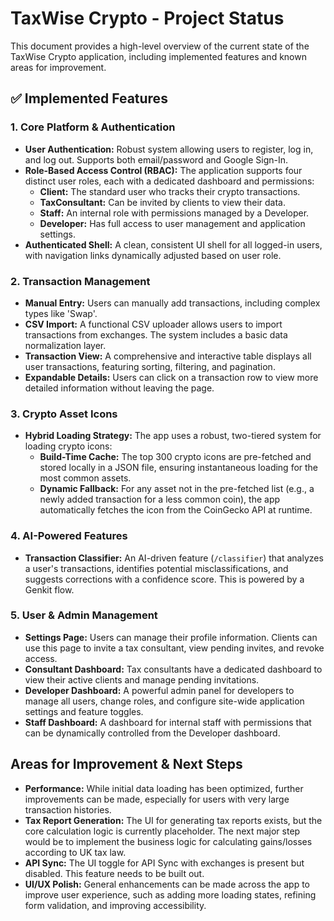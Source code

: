 # TaxWise Crypto - Project Status

This document provides a high-level overview of the current state of the TaxWise Crypto application, including implemented features and known areas for improvement.

## ✅ Implemented Features

### 1. Core Platform & Authentication
- **User Authentication:** Robust system allowing users to register, log in, and log out. Supports both email/password and Google Sign-In.
- **Role-Based Access Control (RBAC):** The application supports four distinct user roles, each with a dedicated dashboard and permissions:
    - **Client:** The standard user who tracks their crypto transactions.
    - **TaxConsultant:** Can be invited by clients to view their data.
    - **Staff:** An internal role with permissions managed by a Developer.
    - **Developer:** Has full access to user management and application settings.
- **Authenticated Shell:** A clean, consistent UI shell for all logged-in users, with navigation links dynamically adjusted based on user role.

### 2. Transaction Management
- **Manual Entry:** Users can manually add transactions, including complex types like 'Swap'.
- **CSV Import:** A functional CSV uploader allows users to import transactions from exchanges. The system includes a basic data normalization layer.
- **Transaction View:** A comprehensive and interactive table displays all user transactions, featuring sorting, filtering, and pagination.
- **Expandable Details:** Users can click on a transaction row to view more detailed information without leaving the page.

### 3. Crypto Asset Icons
- **Hybrid Loading Strategy:** The app uses a robust, two-tiered system for loading crypto icons:
    - **Build-Time Cache:** The top 300 crypto icons are pre-fetched and stored locally in a JSON file, ensuring instantaneous loading for the most common assets.
    - **Dynamic Fallback:** For any asset not in the pre-fetched list (e.g., a newly added transaction for a less common coin), the app automatically fetches the icon from the CoinGecko API at runtime.

### 4. AI-Powered Features
- **Transaction Classifier:** An AI-driven feature (`/classifier`) that analyzes a user's transactions, identifies potential misclassifications, and suggests corrections with a confidence score. This is powered by a Genkit flow.

### 5. User & Admin Management
- **Settings Page:** Users can manage their profile information. Clients can use this page to invite a tax consultant, view pending invites, and revoke access.
- **Consultant Dashboard:** Tax consultants have a dedicated dashboard to view their active clients and manage pending invitations.
- **Developer Dashboard:** A powerful admin panel for developers to manage all users, change roles, and configure site-wide application settings and feature toggles.
- **Staff Dashboard:** A dashboard for internal staff with permissions that can be dynamically controlled from the Developer dashboard.

## Areas for Improvement & Next Steps

- **Performance:** While initial data loading has been optimized, further improvements can be made, especially for users with very large transaction histories.
- **Tax Report Generation:** The UI for generating tax reports exists, but the core calculation logic is currently placeholder. The next major step would be to implement the business logic for calculating gains/losses according to UK tax law.
- **API Sync:** The UI toggle for API Sync with exchanges is present but disabled. This feature needs to be built out.
- **UI/UX Polish:** General enhancements can be made across the app to improve user experience, such as adding more loading states, refining form validation, and improving accessibility.